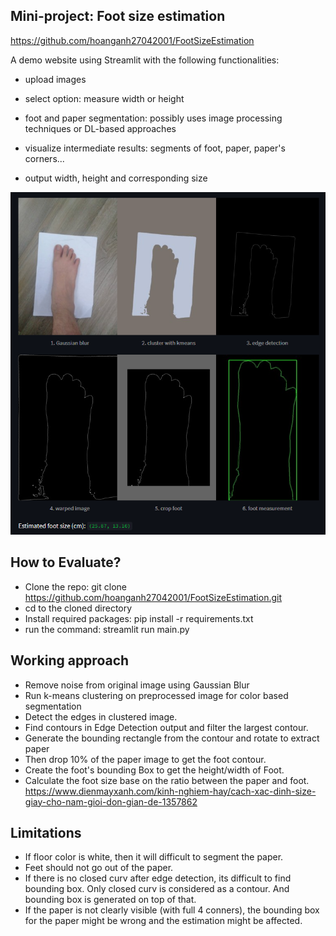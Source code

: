 
Mini-project: Foot size estimation
------------------------------------------------------------------------------------------------------------------------
https://github.com/hoanganh27042001/FootSizeEstimation

A demo website using Streamlit with the following functionalities:

- upload images

- select option: measure width or height

- foot and paper segmentation: possibly uses image processing techniques or DL-based approaches

- visualize intermediate results: segments of foot, paper, paper's corners...

- output width, height and corresponding size

![img.png](img.png)

How to Evaluate?
------------------------------------------------------------------------------------------------------------------------
- Clone the repo: git clone https://github.com/hoanganh27042001/FootSizeEstimation.git
- cd to the cloned directory
- Install required packages: pip install -r requirements.txt
- run the command: streamlit run main.py

Working approach
------------------------------------------------------------------------------------------------------------------------
- Remove noise from original image using Gaussian Blur
- Run k-means clustering on preprocessed image for color based segmentation
- Detect the edges in clustered image.
- Find contours in Edge Detection output and filter the largest contour.
- Generate the bounding rectangle from the contour and rotate to extract paper
- Then drop 10% of the paper image to get the foot contour.
- Create the foot's bounding Box to get the height/width of Foot.
- Calculate the foot size base on the ratio between the paper and foot.
https://www.dienmayxanh.com/kinh-nghiem-hay/cach-xac-dinh-size-giay-cho-nam-gioi-don-gian-de-1357862

Limitations
------------------------------------------------------------------------------------------------------------------------
- If floor color is white, then it will difficult to segment the paper.
- Feet should not go out of the paper. 
- If there is no closed curv after edge detection, its difficult to find bounding box. Only closed curv is considered as a contour. And bounding box is generated on top of that.
- If the paper is not clearly visible (with full 4 conners), the bounding box for the paper might be wrong and the estimation might be affected.